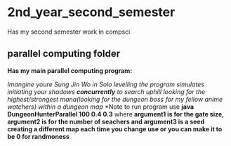 # 2nd_year_second_semester
Has my second semester work in compsci
## parallel computing folder  
**Has my main parallel computing program:**  

*Imangine youre Sung Jin Wo in Solo levelling the program simulates initiating your shadows **concurrently** to search uphill looking for the highest/strongest mana(looking for the dungeon boss for my fellow anime watchers) within a dungeon map*
*Note to run program use **java DungeonHunterParallel 100 0.4 0.3** where **argument1 is for the gate size, argument2 is for the number of seachers and argument3 is a seed creating a different map each time you change use or you can make it to be 0 for randmoness**
